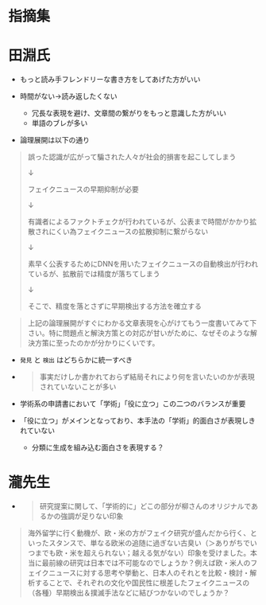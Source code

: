 # 指摘集

# 田淵氏
- もっと読み手フレンドリーな書き方をしてあげた方がいい
- 時間がない→読み返したくない
  - 冗長な表現を避け、文章間の繋がりをもっと意識した方がいい
  - 単語のブレが多い

- 論理展開は以下の通り

> 誤った認識が広がって騙された人々が社会的損害を起こしてしまう
>
>↓
>
>フェイクニュースの早期抑制が必要
>
>↓
>
>有識者によるファクトチェクが行われているが、公表まで時間がかかり拡散されにくい為フェイクニュースの拡散抑制に繋がらない
>
>↓
>
>素早く公表するためにDNNを用いたフェイクニュースの自動検出が行われているが、拡散前では精度が落ちてしまう
>
>↓
>
>そこで、精度を落とさずに早期検出する方法を確立する

>上記の論理展開がすぐにわかる文章表現を心がけてもう一度書いてみて下さい。特に問題点と解決方策との対応が甘いがために、なぜそのような解決方策に至ったのかが分かりにくいです。

- `発見` と `検出` はどちらかに統一すべき

- > 事実だけしか書かれておらず結局それにより何を言いたいのかが表現されていないことが多い

- 学術系の申請書において「学術」「役に立つ」この二つのバランスが重要
- 「役に立つ」がメインとなっており、本手法の「学術」的面白さが表現しきれていない
  - 分類に生成を組み込む面白さを表現する？


# 瀧先生
- > 研究提案に関して、「学術的に」どこの部分が柳さんのオリジナルであるかの強調が足りない印象

> 海外留学に行く動機が、欧・米の方がフェイク研究が盛んだから行く、といったスタンスで、単なる欧米の追随に過ぎない古臭い（＞ありがちでいつまでも欧・米を超えられない；越える気がない）印象を受けました。本当に最前線の研究は日本では不可能なのでしょうか？例えば欧・米人のフェイクニュースに対する思考や挙動と、日本人のそれとを比較・検討・解析することで、それぞれの文化や国民性に根差したフェイクニュースの（各種）早期検出＆撲滅手法などに結びつかないのでしょうか？